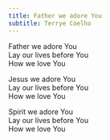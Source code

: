 ```yaml
---
title: Father we adore You
subtitle: Terrye Coelho
---
```


Father we adore You   
Lay our lives before You   
How we love You

Jesus we adore You   
Lay our lives before You   
How we love You

Spirit we adore You   
Lay our lives before You   
How we love You
